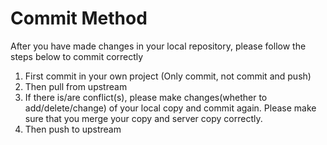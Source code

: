 # Commit Method #
After you have made changes in your local repository, please follow the steps below to commit correctly
1. First commit in your own project (Only commit, not commit and push)
2. Then pull from upstream
3. If there is/are conflict(s), please make changes(whether to add/delete/change) of your local copy and commit again. Please make sure that you merge your copy and server copy correctly.
4. Then push to upstream